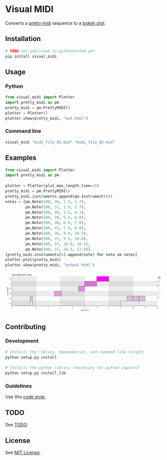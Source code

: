 # Visual MIDI

Converts a [pretty midi](https://craffel.github.io/pretty-midi/) sequence to a [bokeh plot](https://bokeh.pydata.org/en/latest/).

## Installation

```bash
# TODO not published to pythonhosted yet
pip install visual_midi
```

## Usage

### Python

```python
from visual_midi import Plotter
import pretty_midi as pm
pretty_midi = pm.PrettyMIDI()
plotter = Plotter()
plotter.show(pretty_midi, "out.html")
```

### Command line

```bash
visual_midi "midi_file_01.mid" "midi_file_02.mid"
```

## Examples

```python
from visual_midi import Plotter
import pretty_midi as pm

plotter = Plotter(plot_max_length_time=16)
pretty_midi = pm.PrettyMIDI()
pretty_midi.instruments.append(pm.Instrument(0))
notes = [pm.Note(100, 36, 1.5, 1.7),
         pm.Note(100, 37, 1.5, 1.7),
         pm.Note(100, 38, 3.5, 4.1),
         pm.Note(100, 39, 5.5, 6.0),
         pm.Note(100, 40, 6.0, 7.0),
         pm.Note(100, 41, 7.0, 8.0),
         pm.Note(100, 36, 9.0, 10.5),
         pm.Note(100, 37, 9.5, 10.0),
         pm.Note(100, 37, 10.0, 10.5),
         pm.Note(100, 37, 10.5, 11.0)]
[pretty_midi.instruments[0].append(note) for note in notes]
plotter.plot(pretty_midi)
plotter.show(pretty_midi, "output.html")
```

![Example 01](docs/example-01.png)

## Contributing

### Development

```bash
# Installs the library, dependencies, and command line scripts
python setup.py install

# Installs the python library (necessary for python imports)
python setup.py install_lib
```

### Guidelines

Use this [code style](config/visual-midi-code-style-intellij.xml).

## TODO

See [TODO](TODO.md).

## License

See [MIT License](LICENSE).
